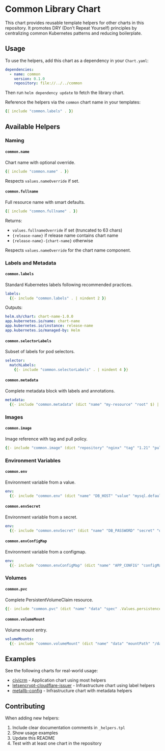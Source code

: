 # Common Library Chart

This chart provides reusable template helpers for other charts in this repository. It promotes DRY (Don't Repeat Yourself) principles by centralizing common Kubernetes patterns and reducing boilerplate.

## Usage

To use the helpers, add this chart as a dependency in your `Chart.yaml`:

```yaml
dependencies:
  - name: common
    version: 0.1.0
    repository: file://../../common
```

Then run `helm dependency update` to fetch the library chart.

Reference the helpers via the `common` chart name in your templates:

```yaml
{{ include "common.labels" . }}
```

## Available Helpers

### Naming

#### `common.name`

Chart name with optional override.

```yaml
{{ include "common.name" . }}
```

Respects `values.nameOverride` if set.

#### `common.fullname`

Full resource name with smart defaults.

```yaml
{{ include "common.fullname" . }}
```

Returns:
- `values.fullnameOverride` if set (truncated to 63 chars)
- `{release-name}` if release name contains chart name
- `{release-name}-{chart-name}` otherwise

Respects `values.nameOverride` for the chart name component.

### Labels and Metadata

#### `common.labels`

Standard Kubernetes labels following recommended practices.

```yaml
labels:
  {{- include "common.labels" . | nindent 2 }}
```

Outputs:

```yaml
helm.sh/chart: chart-name-1.0.0
app.kubernetes.io/name: chart-name
app.kubernetes.io/instance: release-name
app.kubernetes.io/managed-by: Helm
```

#### `common.selectorLabels`

Subset of labels for pod selectors.

```yaml
selector:
  matchLabels:
    {{- include "common.selectorLabels" . | nindent 4 }}
```

#### `common.metadata`

Complete metadata block with labels and annotations.

```yaml
metadata:
  {{- include "common.metadata" (dict "name" "my-resource" "root" $) | nindent 2 }}
```

### Images

#### `common.image`

Image reference with tag and pull policy.

```yaml
{{- include "common.image" (dict "repository" "nginx" "tag" "1.21" "pullPolicy" "IfNotPresent" "root" $) | nindent 2 }}
```

### Environment Variables

#### `common.env`

Environment variable from a value.

```yaml
env:
  {{- include "common.env" (dict "name" "DB_HOST" "value" "mysql.default.svc") | nindent 2 }}
```

#### `common.envSecret`

Environment variable from a secret.

```yaml
env:
  {{- include "common.envSecret" (dict "name" "DB_PASSWORD" "secret" "db-creds" "key" "password") | nindent 2 }}
```

#### `common.envConfigMap`

Environment variable from a configmap.

```yaml
env:
  {{- include "common.envConfigMap" (dict "name" "APP_CONFIG" "configMap" "app-config" "key" "config.json") | nindent 2 }}
```

### Volumes

#### `common.pvc`

Complete PersistentVolumeClaim resource.

```yaml
{{- include "common.pvc" (dict "name" "data" "spec" .Values.persistence.data "root" $) }}
```

#### `common.volumeMount`

Volume mount entry.

```yaml
volumeMounts:
  {{- include "common.volumeMount" (dict "name" "data" "mountPath" "/data" "subPath" "subdir" "readOnly" true) | nindent 2 }}
```

## Examples

See the following charts for real-world usage:

- [civicrm](../apps/civicrm) - Application chart using most helpers
- [letsencrypt-cloudflare-issuer](../infra/letsencrypt-cloudflare-issuer) - Infrastructure chart using label helpers
- [metallb-config](../infra/metallb-config) - Infrastructure chart with metadata helpers

## Contributing

When adding new helpers:

1. Include clear documentation comments in `_helpers.tpl`
2. Show usage examples
3. Update this README
4. Test with at least one chart in the repository
